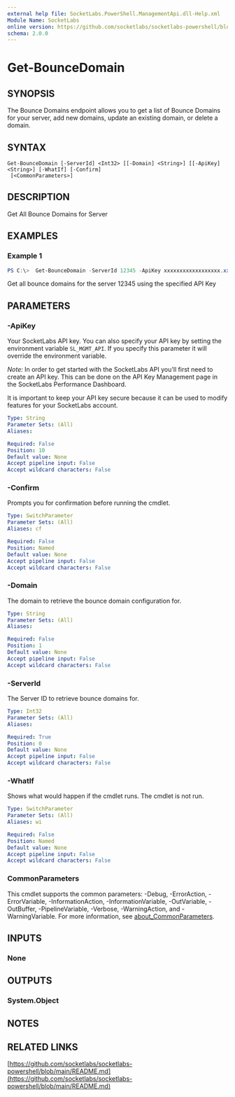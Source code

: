 ```yaml
---
external help file: SocketLabs.PowerShell.ManagementApi.dll-Help.xml
Module Name: SocketLabs
online version: https://github.com/socketlabs/socketlabs-powershell/blob/main/README.md
schema: 2.0.0
---
```


# Get-BounceDomain

## SYNOPSIS
The Bounce Domains endpoint allows you to get a list of Bounce Domains for your server, add new domains, update an existing domain, or delete a domain.

## SYNTAX

```
Get-BounceDomain [-ServerId] <Int32> [[-Domain] <String>] [[-ApiKey] <String>] [-WhatIf] [-Confirm]
 [<CommonParameters>]
```

## DESCRIPTION
Get All Bounce Domains for Server

## EXAMPLES

### Example 1
```powershell
PS C:\>  Get-BounceDomain -ServerId 12345 -ApiKey xxxxxxxxxxxxxxxxxx.xxxxxxxxxxxxxxxxxxxxxxx
```

Get all bounce domains for the server 12345 using the specified API Key

## PARAMETERS

### -ApiKey
Your SocketLabs API key.  You can also specify your API key by setting the environment variable `SL_MGMT_API`. 
If you specify this parameter it will override the environment variable.

_Note:_
In order to get started with the SocketLabs API you'll first need to create an API key. This can be done on the API Key Management page in the SocketLabs Performance Dashboard.

It is important to keep your API key secure because it can be used to modify features for your SocketLabs account.

```yaml
Type: String
Parameter Sets: (All)
Aliases:

Required: False
Position: 10
Default value: None
Accept pipeline input: False
Accept wildcard characters: False
```

### -Confirm
Prompts you for confirmation before running the cmdlet.

```yaml
Type: SwitchParameter
Parameter Sets: (All)
Aliases: cf

Required: False
Position: Named
Default value: None
Accept pipeline input: False
Accept wildcard characters: False
```

### -Domain
The domain to retrieve the bounce domain configuration for.

```yaml
Type: String
Parameter Sets: (All)
Aliases:

Required: False
Position: 1
Default value: None
Accept pipeline input: False
Accept wildcard characters: False
```

### -ServerId
The Server ID to retrieve bounce domains for.

```yaml
Type: Int32
Parameter Sets: (All)
Aliases:

Required: True
Position: 0
Default value: None
Accept pipeline input: False
Accept wildcard characters: False
```

### -WhatIf
Shows what would happen if the cmdlet runs.
The cmdlet is not run.

```yaml
Type: SwitchParameter
Parameter Sets: (All)
Aliases: wi

Required: False
Position: Named
Default value: None
Accept pipeline input: False
Accept wildcard characters: False
```

### CommonParameters
This cmdlet supports the common parameters: -Debug, -ErrorAction, -ErrorVariable, -InformationAction, -InformationVariable, -OutVariable, -OutBuffer, -PipelineVariable, -Verbose, -WarningAction, and -WarningVariable. For more information, see [about_CommonParameters](http://go.microsoft.com/fwlink/?LinkID=113216).

## INPUTS

### None

## OUTPUTS

### System.Object
## NOTES

## RELATED LINKS

[https://github.com/socketlabs/socketlabs-powershell/blob/main/README.md](https://github.com/socketlabs/socketlabs-powershell/blob/main/README.md)


